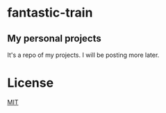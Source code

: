 # fantastic-train
## My personal projects

It's a repo of my projects. I will be posting more later.

# License

[MIT](https://api.github.com/licenses/mit)

